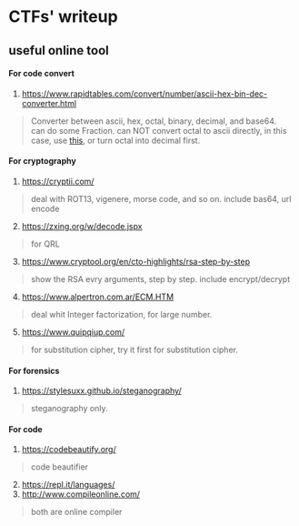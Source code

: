 # CTFs' writeup

## useful online tool

#### For code convert
1. https://www.rapidtables.com/convert/number/ascii-hex-bin-dec-converter.html
> Converter between ascii, hex, octal, binary, decimal, and base64.  
> can do some Fraction.
> can NOT convert octal to ascii directly, in this case, use [this](http://www.unit-conversion.info/texttools/octal/), or turn octal into decimal first.  

#### For cryptography
1. https://cryptii.com/
> deal with ROT13, vigenere, morse code, and so on.
> include bas64, url encode
2. https://zxing.org/w/decode.jspx
> for QRL
3. https://www.cryptool.org/en/cto-highlights/rsa-step-by-step
> show the RSA evry arguments, step by step.
> include encrypt/decrypt
4. https://www.alpertron.com.ar/ECM.HTM
> deal whit Integer factorization, for large number.
5. https://www.quipqiup.com/
> for substitution cipher, try it first for substitution cipher.

#### For forensics
1. https://stylesuxx.github.io/steganography/
> steganography only.

#### For code
1. https://codebeautify.org/
> code beautifier
2. https://repl.it/languages/
3. http://www.compileonline.com/
> both are online compiler
